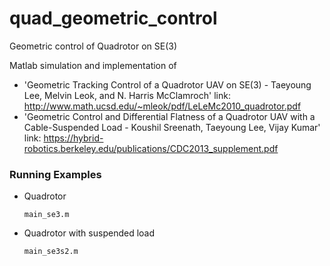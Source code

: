 # quad_geometric_control
Geometric control of Quadrotor on SE(3) 

Matlab simulation and implementation of 
- 'Geometric Tracking Control of a Quadrotor UAV on SE(3) - Taeyoung Lee, Melvin Leok, and N. Harris McClamroch'
link: http://www.math.ucsd.edu/~mleok/pdf/LeLeMc2010_quadrotor.pdf
- 'Geometric Control and Differential Flatness of a Quadrotor UAV with a Cable-Suspended Load - Koushil Sreenath, Taeyoung Lee, Vijay Kumar'
link: https://hybrid-robotics.berkeley.edu/publications/CDC2013_supplement.pdf

### Running Examples

- Quadrotor
  ```
  main_se3.m
  ```
- Quadrotor with suspended load
  ```
  main_se3s2.m
  ```
